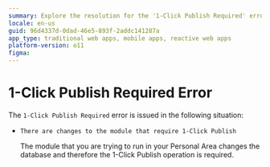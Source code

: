 ```yaml
---
summary: Explore the resolution for the '1-Click Publish Required' error in OutSystems 11 (O11) when database changes necessitate publishing.
locale: en-us
guid: 96d4337d-0dad-46e5-893f-2addc141287a
app_type: traditional web apps, mobile apps, reactive web apps
platform-version: o11
figma:
---
```


# 1-Click Publish Required Error

The `1-Click Publish Required` error is issued in the following situation:

* `There are changes to the module that require 1-Click Publish`
  
    The module that you are trying to run in your Personal Area changes the database and therefore the 1-Click Publish operation is required.
